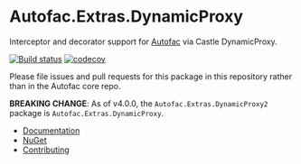 # Autofac.Extras.DynamicProxy

Interceptor and decorator support for [Autofac](https://autofac.org) via Castle DynamicProxy.

[![Build status](https://ci.appveyor.com/api/projects/status/nx0urssttgc840eo?svg=true)](https://ci.appveyor.com/project/Autofac/autofac-extras-dynamicproxy) [![codecov](https://codecov.io/gh/Autofac/Autofac.Extras.DynamicProxy/branch/develop/graph/badge.svg)](https://codecov.io/gh/Autofac/Autofac.Extras.DynamicProxy)

Please file issues and pull requests for this package in this repository rather than in the Autofac core repo.

**BREAKING CHANGE**: As of v4.0.0, the `Autofac.Extras.DynamicProxy2` package is `Autofac.Extras.DynamicProxy`.

- [Documentation](https://autofac.readthedocs.io/en/latest/advanced/interceptors.html)
- [NuGet](https://www.nuget.org/packages/Autofac.Extras.DynamicProxy/)
- [Contributing](https://autofac.readthedocs.io/en/latest/contributors.html)
